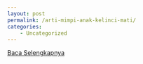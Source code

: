 ```yaml
---
layout: post
permalink: /arti-mimpi-anak-kelinci-mati/
categories:
    - Uncategorized
---
```


[Baca Selengkapnya](/07)
